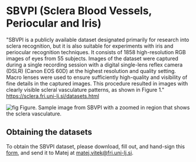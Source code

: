# SBVPI (Sclera Blood Vessels, Periocular and Iris) 

"SBVPI is a publicly available dataset designated primarily for research into sclera recognition, but it is also suitable for experiments with iris and periocular recognition techniques. It consists of 1858 high-resolution RGB images of eyes from 55 subjects. Images of the dataset were captured during a single recording session with a digital single-lens reflex camera (DSLR) (Canon EOS 60D) at the highest resolution and quality setting. Macro lenses were used to ensure sufficiently high-quality and visibility of fine details in the captured images. This procedure resulted in images with clearly visible scleral vasculature patterns, as shown in Figure 1." https://sclera.fri.uni-lj.si/datasets.html

![fig](Vasc.png)
Figure. Sample image from SBVPI with a zoomed in region that shows the sclera vasculature.

## Obtaining the datasets
To obtain the SBVPI dataset, please download, fill out, and hand-sign this [form](https://docs.google.com/document/d/1HhR0T5qhzipRxUeDspZmqWiR5OGGT10yTnPDfnfQeBw/edit?tab=t.0), and send it to Matej at matej.vitek@fri.uni-lj.si.



